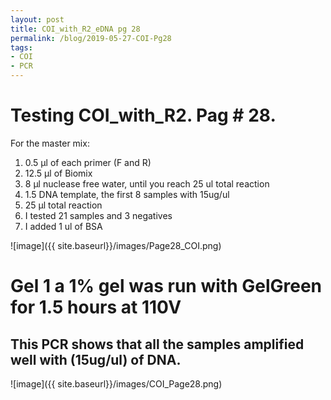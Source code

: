 ```yaml
---
layout: post
title: COI_with_R2_eDNA pg 28
permalink: /blog/2019-05-27-COI-Pg28
tags:
- COI
- PCR
---
```


# Testing COI_with_R2. Pag # 28.

For the master mix:

1. 0.5 µl of each primer (F and R)
2. 12.5 µl of Biomix
3. 8 µl nuclease free water, until you reach 25 ul total reaction
4. 1.5 DNA template, the first 8 samples with 15ug/ul
5. 25 µl total reaction
6. I tested 21 samples and 3 negatives
7. I added 1 ul of BSA

![image]({{ site.baseurl}}/images/Page28_COI.png)

# Gel 1 a 1% gel was run with GelGreen for 1.5 hours at 110V

## This PCR shows that all the samples amplified well with (15ug/ul) of DNA.

![image]({{ site.baseurl}}/images/COI_Page28.png)



